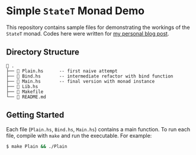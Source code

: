 # Simple `StateT` Monad Demo

This repository contains sample files for demonstrating the workings of the `StateT` monad. Codes here were written for [my personal blog post](https://pacokwon.github.io/posts/20210911-simple-state-transformer-monad).


## Directory Structure
```
 .
├──  Plain.hs      -- first naive attempt
├──  Bind.hs       -- intermediate refactor with bind function
├──  Main.hs       -- final version with monad instance
├──  Lib.hs
├──  Makefile
└──  README.md
```

## Getting Started
Each file (`Plain.hs`, `Bind.hs`, `Main.hs`) contains a main function. To run each file, compile with `make` and run the executable. For example:
```bash
$ make Plain && ./Plain
```
